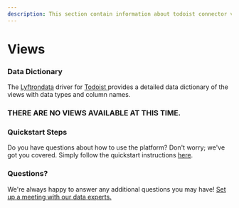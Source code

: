 ```yaml
---
description: This section contain information about todoist connector views information
---
```


# Views

### Data Dictionary

The [Lyftrondata](https://www.lyftrondata.com/) driver for [Todoist](https://www.lyftrondata.com/integration/business-analytics/todoist/)[ ](https://www.lyftrondata.com/integration/todoist/)provides a detailed data dictionary of the views with data types and column names.

### THERE ARE NO VIEWS AVAILABLE AT THIS TIME.

### Quickstart Steps

Do you have questions about how to use the platform? Don't worry; we've got you covered. Simply follow the quickstart instructions [here](../).

### Questions? <a href="#questions" id="questions"></a>

We're always happy to answer any additional questions you may have! [Set up a meeting with our data experts.](https://www.lyftrondata.com/book-a-meeting/)
